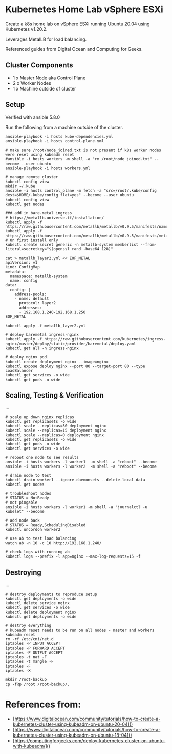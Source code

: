 # Kubernetes Home Lab vSphere ESXi
Create a k8s home lab on vSphere ESXi running Ubuntu 20.04 using Kubernetes v1.20.2.

Leverages MetalLB for load balancing.

Referenced guides from Digital Ocean and Computing for Geeks.

## Cluster Components
- 1 x Master Node aka Control Plane
- 2 x Worker Nodes
- 1 x Machine outside of cluster

## Setup
Verified with ansible 5.8.0

Run the following from a machine outside of the cluster.

```
ansible-playbook -i hosts kube-dependencies.yml
ansible-playbook -i hosts control-plane.yml

# make sure /root/node_joined.txt is not present if k8s worker nodes were reset using kubeadm reset
#ansible -i hosts workers -m shell -a "rm /root/node_joined.txt" --become --user ubuntu
ansible-playbook -i hosts workers.yml 

# manage remote cluster
kubectl config view
mkdir ~/.kube
ansible -i hosts control_plane -m fetch -a "src=/root/.kube/config dest=$HOME/.kube/config flat=yes" --become --user ubuntu
kubectl config view
kubectl get nodes

### add in bare-metal ingress
# https://metallb.universe.tf/installation/ 
kubectl apply -f https://raw.githubusercontent.com/metallb/metallb/v0.9.5/manifests/namespace.yaml
kubectl apply -f https://raw.githubusercontent.com/metallb/metallb/v0.9.5/manifests/metallb.yaml
# On first install only
kubectl create secret generic -n metallb-system memberlist --from-literal=secretkey="$(openssl rand -base64 128)"

cat > metallb_layer2.yml << EOF_METAL
apiVersion: v1
kind: ConfigMap
metadata:
  namespace: metallb-system
  name: config
data:
  config: |
    address-pools:
    - name: default
      protocol: layer2
      addresses:
      - 192.168.1.240-192.168.1.250
EOF_METAL

kubectl apply -f metallb_layer2.yml

# deploy baremetal ingress-nginx
kubectl apply -f https://raw.githubusercontent.com/kubernetes/ingress-nginx/master/deploy/static/provider/baremetal/deploy.yaml
kubectl get all -n ingress-nginx

# deploy nginx pod
kubectl create deployment nginx --image=nginx
kubectl expose deploy nginx --port 80 --target-port 80 --type LoadBalancer
kubectl get services -o wide
kubectl get pods -o wide
```

## Scaling, Testing & Verification
...

```
# scale up down nginx replicas
kubectl get replicasets -o wide
kubectl scale --replicas=30 deployment nginx
kubectl scale --replicas=15 deployment nginx
kubectl scale --replicas=0 deployment nginx
kubectl get replicasets -o wide
kubectl get pods -o wide
kubectl get services -o wide

# reboot one node to see results
ansible -i hosts workers -l worker1  -m shell -a "reboot" --become 
ansible -i hosts workers -l worker2  -m shell -a "reboot" --become 

# drain node to test
kubectl drain worker1 --ignore-daemonsets --delete-local-data
kubectl get nodes

# troubleshoot nodes
# STATUS = NotReady
# not pingable
ansible -i hosts workers -l worker1 -m shell -a "journalctl -u kubelet" --become 

# add node back
# STATUS = Ready,SchedulingDisabled
kubectl uncordon worker2

# use ab to test load balancing
watch ab -n 10 -c 10 http://192.168.1.240/

# check logs with running ab
kubectl logs --prefix -l app=nginx --max-log-requests=15 -f
```

## Destroying
...

```
# destroy deployments to reproduce setup
kubectl get deployments -o wide
kubectl delete service nginx
kubectl get services -o wide
kubectl delete deployment nginx
kubectl get deployments -o wide

# destroy everything
# kubeadm reset needs to be run on all nodes - master and workers
kubeadm reset
rm -rf /etc/cni/net.d
iptables -P INPUT ACCEPT
iptables -P FORWARD ACCEPT
iptables -P OUTPUT ACCEPT
iptables -t nat -F
iptables -t mangle -F
iptables -F
iptables -X

mkdir /root-backup
cp -fRp /root /root-backup/.
```

# References from:
- [https://www.digitalocean.com/community/tutorials/how-to-create-a-kubernetes-cluster-using-kubeadm-on-ubuntu-20-04]()
- [https://www.digitalocean.com/community/tutorials/how-to-create-a-kubernetes-cluster-using-kubeadm-on-ubuntu-18-04]()
- [https://computingforgeeks.com/deploy-kubernetes-cluster-on-ubuntu-with-kubeadm/]()


